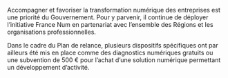 <p>
  <span id="brief">
    Accompagner et favoriser la transformation numérique des entreprises est une priorité du Gouvernement. Pour y parvenir, il continue de déployer l’initiative France Num en partenariat avec l’ensemble des Régions et les organisations professionnelles.  
  </span>
</p>

<p>
  Dans le cadre du Plan de relance, plusieurs dispositifs spécifiques ont par ailleurs été mis en place comme des diagnostics numériques gratuits ou une subvention de 500 € pour l’achat d’une solution numérique permettant un développement d’activité.
</p>
